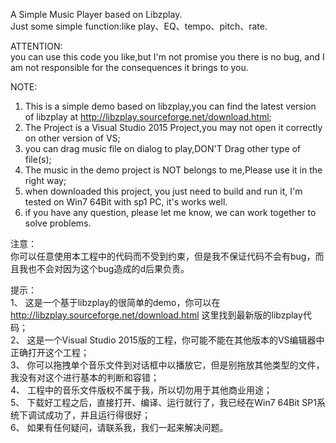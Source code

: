 A Simple Music Player based on Libzplay.  
Just some simple function:like play、EQ、tempo、pitch、rate.  

ATTENTION:  
you can use this code you like,but I'm not promise you there is no bug, and I am not responsible for the consequences it brings to you.  

NOTE:  
1. This is a simple demo based on libzplay,you can find the latest version of libzplay at http://libzplay.sourceforge.net/download.html;  
2. The Project is a Visual Studio 2015 Project,you may not open it correctly on other version of VS;  
3. you can drag music file on dialog to play,DON'T Drag other type of file(s);  
4. The music in the demo project is NOT belongs to me,Please use it in the right way;  
5. when downloaded this project, you just need to build and run it, I'm tested on Win7 64Bit with sp1 PC, it's works well.  
6. if you have any question, please let me know, we can work together to solve problems.  


注意：  
你可以任意使用本工程中的代码而不受到约束，但是我不保证代码不会有bug，而且我也不会对因为这个bug造成的d后果负责。  

提示：  
1、 这是一个基于libzplay的很简单的demo，你可以在 http://libzplay.sourceforge.net/download.html 这里找到最新版的libzplay代码；  
2、 这是一个Visual Studio 2015版的工程，你可能不能在其他版本的VS编辑器中正确打开这个工程；  
3、 你可以拖拽单个音乐文件到对话框中以播放它，但是别拖放其他类型的文件，我没有对这个进行基本的判断和容错；  
4、 工程中的音乐文件版权不属于我，所以切勿用于其他商业用途；  
5、 下载好工程之后，直接打开、编译、运行就行了，我已经在Win7 64Bit SP1系统下调试成功了，并且运行得很好；  
6、 如果有任何疑问，请联系我，我们一起来解决问题。  
